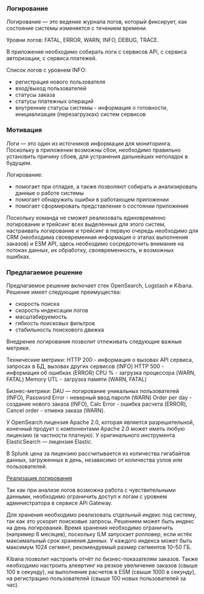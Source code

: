 ### Логирование
Логирование — это ведение журнала логов, который фиксирует, как состояние системы изменяется с течением времени.

Уровни логов: FATAL, ERROR, WARN, INFO, DEBUG, TRACE. 

В приложение необходимо собирать логи с сервисов АPi, с сервиса авторизации, с сервиса платежей.

Список логов с уровнем INFO:
* регистрация нового пользователя
* вход/выход пользователей
* статусы заказа
* статусы платежных операций
* внутренние статусы системы - информация о готовности, инициализации (перезагрузках) систем сервисов

### Мотивация
Логи — это один из источников информации для мониторинга. Поскольку в приложении возможны сбои, необходимо правильно установить причину сбоев, для устранения дальнейших неполадок в будущем. 

Логирование:
* помогает при отладке, а также позволяют собирать и анализировать данные о работе системы
* помогает обнаружить ошибки в работающем приложении 
* помогает сформировать представление о состоянии приложения 

Поскольку команда не сможет реализовать единовременно логирование и трейсинг всех выделенных для этого систем, настраивать логирование и трейсинг в первую очередь необходимо для  CRM (необходима своевременная информация о этапах выполнения заказов) и ESM API, здесь необходимо сосредоточить внимание на потоках данных, их обработку, своевременность, и возможных ошибках. 


### Предлагаемое решение
Предлагаемое решение включает стек OpenSearch, Logstash и Kibana. Решение имеет следующие преимущества:

* скорость поиска
* скорость индексации логов
* масштабируемость
* гибкость поисковых фильтров
* стабильность поискового движка


Внедрение логирования позволит отлеживать следующие важные метрики.

Технические метрики:
HTTP 200 - информация о вызовах API сервиса, запросах в БД, вызовах других сервисов  (INFO)
HTTP 500 - информация об ошибках (ERROR)
CPU % - загрузка процессора (WARN, FATAL)
Memory UTL - загрузка памяти (WARN, FATAL)
 
Бизнес-метрики:
DAU — логирование уникальных пользователей (INFO),
Password Error - неверный ввод пароля (WARN) 
Order per day - создание нового заказа (INFO),
Calc Error - ошибка расчета (ERROR),
Cancel order - отмена заказа (WARN).

У OpenSearch лицензия Apache 2.0, которая является разрешительной, конечный продукт с компонентами Apache 2.0 может иметь любую лицензию (в частности платную). У оригинального инструмента ElasticSearch — лицензия Elastic.

В Splunk цена за лицензию рассчитывается из количества гигабайтов данных, загруженных в день, независимо от количества узлов или пользователей.

[Реализация логирования](https://drive.google.com/file/d/1PDR1UQ2kaMmreMBzOS2g4pZM59_uRP03/view?usp=sharing)

Так как при анализе логов возможна работа с чувствительными данными, необходимо ограничить доступ к логам с уровнем администратора в сервисе APi Gateway.  

Для хранения необходимо реализовать отдельный индекс под систему, так как это ускорит поисковые запросы. Решением может быть индекс на день логирования. Время хранения необходимо ограничить (например 6 месяцев), поскольку ILM запускает ролловер, если истёк максимальный срок хранения данных. У каждого индекса может быть максимум 1024 сегмент, рекомендуемый размер сегментов 10–50 ГБ.

Kibana позволит настроить отчёт по бизнес-показателям заказов. Также необходимо настроить алеертинг на резкое увеличение заказов (свыше  100 в секунду), на выполнение расчетов в ESM (свыше 1000 в секунду), на регистрацию пользователей (свыше 100 новых пользователей за час).